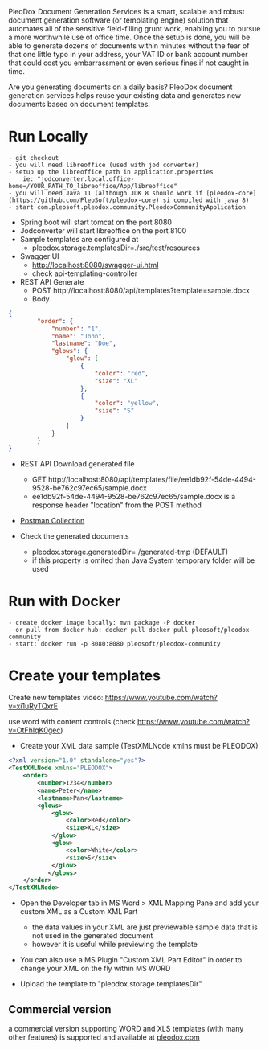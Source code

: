
PleoDox Document Generation Services is a smart, scalable and robust document generation software (or templating engine) solution that automates all of the sensitive field-filling grunt work, enabling you to pursue a more worthwhile use of office time. 
Once the setup is done, you will be able to generate dozens of documents within minutes without the fear of that one little typo in your address, your VAT ID or bank account number that could cost you embarrassment or even serious fines if not caught in time.

Are you generating documents on a daily basis? PleoDox document generation services helps reuse your existing data and generates new documents based on document templates.

# Run Locally
	- git checkout
	- you will need libreoffice (used with jod converter)
	- setup up the libreoffice path in application.properties
		ie: "jodconverter.local.office-home=/YOUR_PATH_TO_libreoffice/App/libreoffice"
	- you will need Java 11 (although JDK 8 should work if [pleodox-core](https://github.com/PleoSoft/pleodox-core) si compiled with java 8)
	- start com.pleosoft.pleodox.community.PleodoxCommunityApplication

- Spring boot will start tomcat on the port 8080
- Jodconverter will start libreoffice on the port 8100
- Sample templates are configured at 
	- pleodox.storage.templatesDir=./src/test/resources
- Swagger UI 
	- [http://localhost:8080/swagger-ui.html](http://localhost:8080/swagger-ui.html)
	- check api-templating-controller
- REST API Generate
	- POST http://localhost:8080/api/templates?template=sample.docx
	- Body
``` json
{
		"order": {
			"number": "1",
			"name": "John",
			"lastname": "Doe",
			"glows": {
				"glow": [
					{
						"color": "red",
						"size": "XL"
					},
					{
						"color": "yellow",
						"size": "S"
					}
				]
			}
		}
}
```
- REST API Download generated file
	-  GET http://localhost:8080/api/templates/file/ee1db92f-54de-4494-9528-be762c97ec65/sample.docx
	- ee1db92f-54de-4494-9528-be762c97ec65/sample.docx is a response header "location" from the POST method


- [Postman Collection](./PleoDox-Community.postman_collection.json)
	
- Check the generated documents
	- pleodox.storage.generatedDir=./generated-tmp (DEFAULT)
	- if this property is omited than Java System temporary folder will be used

# Run with Docker
	- create docker image locally: mvn package -P docker
	- or pull from docker hub: docker pull docker pull pleosoft/pleodox-community
	- start: docker run -p 8080:8080 pleosoft/pleodox-community

# Create your templates
Create new templates video: https://www.youtube.com/watch?v=xi1uRyTQxrE

use word with content controls (check https://www.youtube.com/watch?v=OtFhIqK0gec)

- Create your XML data sample (TestXMLNode xmlns must be PLEODOX)
``` xml
<?xml version="1.0" standalone="yes"?>
<TestXMLNode xmlns="PLEODOX">
	<order>
        <number>1234</number>
		<name>Peter</name>
		<lastname>Pan</lastname>
		<glows>
			<glow>
				<color>Red</color>
				<size>XL</size>
			</glow>			
			<glow>
				<color>White</color>
				<size>S</size>
			</glow>
           </glows>
	</order>
</TestXMLNode>
```
- Open the Developer tab in MS Word > XML Mapping Pane and add your custom XML as a Custom XML Part
	- the data values in your XML are just previewable sample data that is not used in the generated document
	- however it is useful while previewing the template

- You can also use a MS Plugin "Custom XML Part Editor" in order to change your XML on the fly within MS WORD
- Upload the template to "pleodox.storage.templatesDir"

Commercial version
---
a commercial version supporting WORD and XLS templates (with many other features) is supported and available at [pleodox.com](https://pleodox.com)
